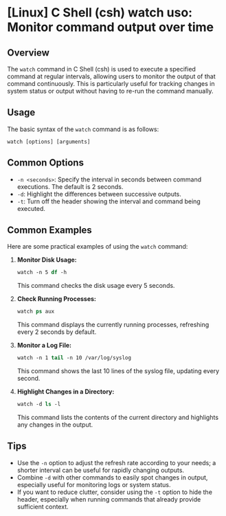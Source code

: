 # [Linux] C Shell (csh) watch uso: Monitor command output over time

## Overview
The `watch` command in C Shell (csh) is used to execute a specified command at regular intervals, allowing users to monitor the output of that command continuously. This is particularly useful for tracking changes in system status or output without having to re-run the command manually.

## Usage
The basic syntax of the `watch` command is as follows:

```
watch [options] [arguments]
```

## Common Options
- `-n <seconds>`: Specify the interval in seconds between command executions. The default is 2 seconds.
- `-d`: Highlight the differences between successive outputs.
- `-t`: Turn off the header showing the interval and command being executed.

## Common Examples
Here are some practical examples of using the `watch` command:

1. **Monitor Disk Usage:**
   ```csh
   watch -n 5 df -h
   ```
   This command checks the disk usage every 5 seconds.

2. **Check Running Processes:**
   ```csh
   watch ps aux
   ```
   This command displays the currently running processes, refreshing every 2 seconds by default.

3. **Monitor a Log File:**
   ```csh
   watch -n 1 tail -n 10 /var/log/syslog
   ```
   This command shows the last 10 lines of the syslog file, updating every second.

4. **Highlight Changes in a Directory:**
   ```csh
   watch -d ls -l
   ```
   This command lists the contents of the current directory and highlights any changes in the output.

## Tips
- Use the `-n` option to adjust the refresh rate according to your needs; a shorter interval can be useful for rapidly changing outputs.
- Combine `-d` with other commands to easily spot changes in output, especially useful for monitoring logs or system status.
- If you want to reduce clutter, consider using the `-t` option to hide the header, especially when running commands that already provide sufficient context.
